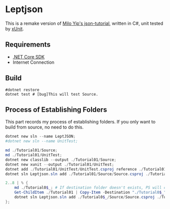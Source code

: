 # Leptjson

This is a remake version of [Milo Yip's json-tutorial](https://github.com/miloyip/json-tutorial), written in C#, unit tested by [xUnit](https://xunit.github.io/).

## Requirements

* [.NET Core SDK](https://dotnet.github.io/)
* Internet Connection

## Build

```batch
#dotnet restore
dotnet test # [bug]This will test Source.
```

## Process of Establishing Folders

This part records my process of establishing folders. If you only want to build from source, no need to do this.

```powershell
dotnet new sln --name LeptJSON;
#dotnet new sln --name UnitTest;

md ./Tutorial01/Source;
md ./Tutorial01/UnitTest;
dotnet new classlib --output ./Tutorial01/Source;
dotnet new xunit --output ./Tutorial01/UnitTest;
dotnet add ./Tutorial01/UnitTest/UnitTest.csproj reference ./Tutorial01/Source/Source.csproj;
dotnet sln Leptjson.sln add ./Tutorial01/Source/Source.csproj ./Tutorial01/UnitTest/UnitTest.csproj;

2..8 | % {
    md ./Tutorial0$_; # If destination folder doesn't exists, PS will copy the first folder's content and then copy other folders themselves.
    Get-ChildItem ./Tutorial01 | Copy-Item -Destination "./Tutorial0$_" -Recurse;
    dotnet sln Leptjson.sln add ./Tutorial0$_/Source/Source.csproj ./Tutorial0$_/UnitTest/UnitTest.csproj;
};
```

